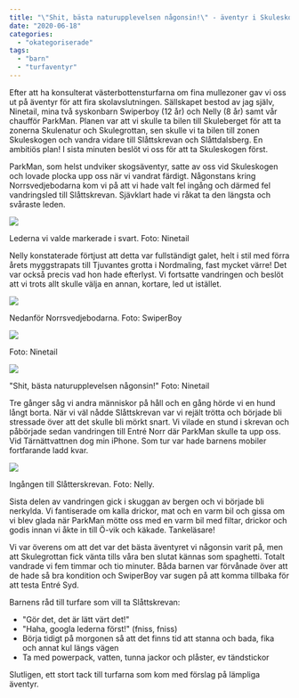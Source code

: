 ```yaml
---
title: "\"Shit, bästa naturupplevelsen någonsin!\" - äventyr i Skuleskogen"
date: "2020-06-18"
categories: 
  - "okategoriserade"
tags: 
  - "barn"
  - "turfaventyr"
---
```


Efter att ha konsulterat västerbottensturfarna om fina mullezoner gav vi oss ut på äventyr för att fira skolavslutningen. Sällskapet bestod av jag själv, Ninetail, mina två syskonbarn Swiperboy (12 år) och Nelly (8 år) samt vår chaufför ParkMan. Planen var att vi skulle ta bilen till Skuleberget för att ta zonerna Skulenatur och Skulegrottan, sen skulle vi ta bilen till zonen Skuleskogen och vandra vidare till Slåttskrevan och Slåttdalsberg. En ambitiös plan! I sista minuten beslöt vi oss för att ta Skuleskogen först.

ParkMan, som helst undviker skogsäventyr, satte av oss vid Skuleskogen och lovade plocka upp oss när vi vandrat färdigt. Någonstans kring Norrsvedjebodarna kom vi på att vi hade valt fel ingång och därmed fel vandringsled till Slåttskrevan. Sjävklart hade vi råkat ta den längsta och svåraste leden.

![](http://www.turfvasterbotten.se/wp-content/uploads/2020/06/103884379_1673491776136488_1600011696672649136_n.jpg?w=768)

Lederna vi valde markerade i svart. Foto: Ninetail

Nelly konstaterade förtjust att detta var fullständigt galet, helt i stil med förra årets myggstrapats till Tjuvantes grotta i Nordmaling, fast mycket värre! Det var också precis vad hon hade efterlyst. Vi fortsatte vandringen och beslöt att vi trots allt skulle välja en annan, kortare, led ut istället.

![](http://www.turfvasterbotten.se/wp-content/uploads/2020/06/104112714_883090078859567_8837801842944056709_n.jpg?w=640)

Nedanför Norrsvedjebodarna. Foto: SwiperBoy

![](http://www.turfvasterbotten.se/wp-content/uploads/2020/06/104213162_1500729523420919_235871883170874361_n.jpg?w=960)

Foto: Ninetail

![](http://www.turfvasterbotten.se/wp-content/uploads/2020/06/104268056_1500729446754260_2845319073417909594_n.jpg?w=960)

"Shit, bästa naturupplevelsen någonsin!" Foto: Ninetail

Tre gånger såg vi andra människor på håll och en gång hörde vi en hund långt borta. När vi väl nådde Slåttskrevan var vi rejält trötta och började bli stressade över att det skulle bli mörkt snart. Vi vilade en stund i skrevan och påbörjade sedan vandringen till Entré Norr där ParkMan skulle ta upp oss. Vid Tärnättvattnen dog min iPhone. Som tur var hade barnens mobiler fortfarande ladd kvar.

![](http://www.turfvasterbotten.se/wp-content/uploads/2020/06/skc3a4rmavbild-2020-06-19-kl.-00.11.20.png?w=582)

Ingången till Slåtterskrevan. Foto: Nelly.

Sista delen av vandringen gick i skuggan av bergen och vi började bli nerkylda. Vi fantiserade om kalla drickor, mat och en varm bil och gissa om vi blev glada när ParkMan mötte oss med en varm bil med filtar, drickor och godis innan vi åkte in till Ö-vik och käkade. Tankeläsare!

Vi var överens om att det var det bästa äventyret vi någonsin varit på, men att Skulegrottan fick vänta tills våra ben slutat kännas som spaghetti. Totalt vandrade vi fem timmar och tio minuter. Båda barnen var förvånade över att de hade så bra kondition och SwiperBoy var sugen på att komma tillbaka för att testa Entré Syd.

Barnens råd till turfare som vill ta Slåttskrevan:

- "Gör det, det är lätt värt det!"
- "Haha, googla lederna först!" (fniss, fniss)
- Börja tidigt på morgonen så att det finns tid att stanna och bada, fika och annat kul längs vägen
- Ta med powerpack, vatten, tunna jackor och plåster, ev tändstickor

Slutligen, ett stort tack till turfarna som kom med förslag på lämpliga äventyr.
